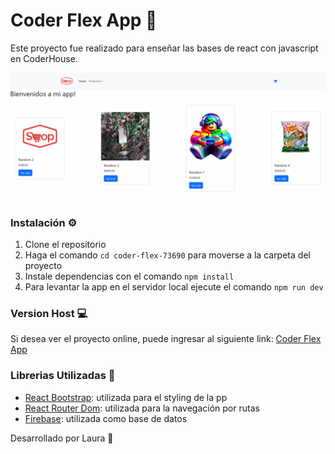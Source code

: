 # Coder Flex App 🛒

Este proyecto fue realizado para enseñar las bases de react con javascript en CoderHouse.

![app](/public/flex-app-readme.png)


### Instalación ⚙️

1. Clone el repositorio
2. Haga el comando `cd coder-flex-73690` para moverse a la carpeta del proyecto
3. Instale dependencias con el comando `npm install`
4. Para levantar la app en el servidor local ejecute el comando `npm run dev`

### Version Host 💻

Si desea ver el proyecto online, puede ingresar al siguiente link: [Coder Flex App](https://coder-flex-73690.vercel.app/)


### Librerias Utilizadas 📖

- [React Bootstrap](https://react-bootstrap.netlify.app/): utilizada para el styling de la pp
- [React Router Dom](https://react-bootstrap.netlify.app/): utilizada para la navegación por rutas
- [Firebase](https://react-bootstrap.netlify.app/): utilizada como base de datos



Desarrollado por Laura 🤭

